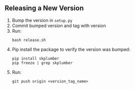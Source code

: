 ## Releasing a New Version

1. Bump the version in `setup.py`
1. Commit bumped version and tag with version
1. Run:
   ```shell
   bash release.sh
   ```
1. Pip install the package to verify the version was bumped:
   ```shell
   pip install skplumber
   pip freeze | grep skplumber
   ```
1. Run:
   ```shell
   git push origin <version_tag_name>
   ```
